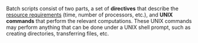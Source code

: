 Batch scripts consist of two parts, a set of **directives** that describe the [resource requirements](../infrastructure/compute/parameters.md) (time, number of processors, etc.), and **UNIX commands** that perform the relevant computations. These UNIX commands may perform anything that can be done under a UNIX shell prompt, such as creating directories, transferring files, etc.
